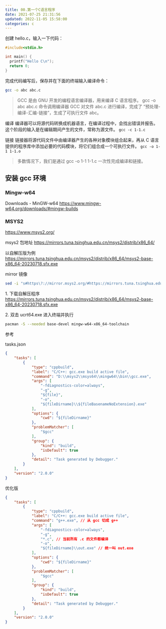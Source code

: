 ```yaml
---
title: 00.第一个C语言程序
date: 2021-07-25 21:31:56
updated: 2022-11-05 15:58:00
categories: c
---
```


创建 hello.c，输入一下代码：

```c
#include<stdio.h>

int main() {
  printf("Hello C\n");
  return 0;
}
```

完成代码编写后，保存并在下面的终端输入编译命令：

```sh
gcc -o abc abc.c
```

> GCC 是由 GNU 开发的编程语言编译器，用来编译 C 语言程序。
> gcc -o abc abc.c 命令调用编译器 GCC 对文件 abc.c 进行编译，完成了 “预处理-编译-汇编-链接”，生成了可执行文件 abc。

编译
编译器可以将源代码转换成机器语言，在编译过程中，会找出错误并报告。这个阶段的输入是在编辑期间产生的文件，常称为源文件。
`gcc -c 1-1.c`

链接
链接器将源代码文件中由编译器产生的各种对象模块组合起来，再从 C 语言提供的程序库中添加必要的代码模块，将它们组合成一个可执行文件。
`gcc -o 1-1 1-1.o`

> 多数情况下，我们是通过 gcc -o 1-1 1-1.c 一次性完成编译和链接。

## 安装 gcc 环境

### Mingw-w64

Downloads - MinGW-w64
<https://www.mingw-w64.org/downloads/#mingw-builds>

### MSYS2

<https://www.msys2.org/>

msys2 包地址
<https://mirrors.tuna.tsinghua.edu.cn/msys2/distrib/x86_64/>

以自解压版为例
<https://mirrors.tuna.tsinghua.edu.cn/msys2/distrib/x86_64/msys2-base-x86_64-20230718.sfx.exe>

mirror 镜像

```sh
sed -i "s#https\?://mirror.msys2.org/#https://mirrors.tuna.tsinghua.edu.cn/msys2/#g" /etc/pacman.d/mirrorlist*
```

1\. 下载自解压程序
<https://mirrors.tuna.tsinghua.edu.cn/msys2/distrib/x86_64/msys2-base-x86_64-20230718.sfx.exe>

2\. 双击 ucrt64.exe 进入终端并执行

```sh
pacman -S --needed base-devel mingw-w64-x86_64-toolchain
```

参考

tasks.json

```json
{
    "tasks": [
        {
            "type": "cppbuild",
            "label": "C/C++: gcc.exe build active file",
            "command": "D:\\msys2\\msys64\\mingw64\\bin\\gcc.exe",
            "args": [
                "-fdiagnostics-color=always",
                "-g",
                "${file}",
                "-o",
                "${fileDirname}\\${fileBasenameNoExtension}.exe"
            ],
            "options": {
                "cwd": "${fileDirname}"
            },
            "problemMatcher": [
                "$gcc"
            ],
            "group": {
                "kind": "build",
                "isDefault": true
            },
            "detail": "Task generated by Debugger."
        }
    ],
    "version": "2.0.0"
}
```

优化版

```json
{
    "tasks": [
        {
            "type": "cppbuild",
            "label": "C/C++: gcc.exe build active file",
            "command": "g++.exe", // 从 gcc 切成 g++
            "args": [
                "-fdiagnostics-color=always",
                "-g",
                "*.c", // 当前所有 .c 的文件都编译
                "-o",
                "${fileDirname}\\out.exe" // 统一叫 out.exe
            ],
            "options": {
                "cwd": "${fileDirname}"
            },
            "problemMatcher": [
                "$gcc"
            ],
            "group": {
                "kind": "build",
                "isDefault": true
            },
            "detail": "Task generated by Debugger."
        }
    ],
    "version": "2.0.0"
}
```
